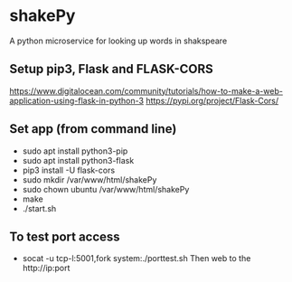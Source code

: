 # shakePy

A python microservice for looking up words in shakspeare

## Setup pip3, Flask and FLASK-CORS
https://www.digitalocean.com/community/tutorials/how-to-make-a-web-application-using-flask-in-python-3
https://pypi.org/project/Flask-Cors/

## Set app (from command line)
 - sudo apt install python3-pip
 - sudo apt install python3-flask
 - pip3 install -U flask-cors
 - sudo mkdir /var/www/html/shakePy
 - sudo chown ubuntu /var/www/html/shakePy
 - make
 - ./start.sh

## To test port access
 - socat -u tcp-l:5001,fork system:./porttest.sh
Then web to the http://ip:port
